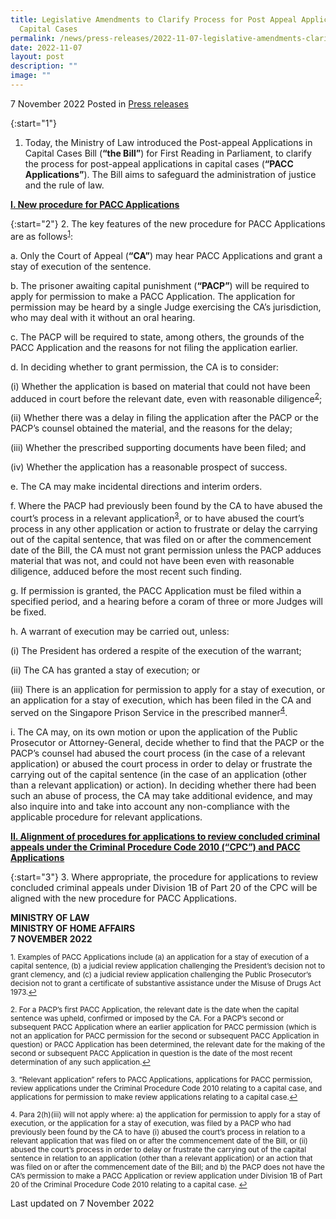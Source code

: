 ```yaml
---
title: Legislative Amendments to Clarify Process for Post Appeal Applications in
  Capital Cases
permalink: /news/press-releases/2022-11-07-legislative-amendments-clarify-process-post-appeal-applications-cc/
date: 2022-11-07
layout: post
description: ""
image: ""
---
```

7 November 2022 Posted in [Press releases](/news/press-releases)

{:start="1"}
1.	Today, the Ministry of Law introduced the Post-appeal Applications in Capital Cases Bill (<b>“the Bill”</b>) for First Reading in Parliament, to clarify the process for post-appeal applications in capital cases (<b>“PACC Applications”</b>). The Bill aims to safeguard the administration of justice and the rule of law. 

<b><u>I. New procedure for PACC Applications</u></b>

{:start="2"}
2.	The key features of the new procedure for PACC Applications are as follows<sup><a href="#fn1" id="ref1">1</a></sup>:

 a.	Only the Court of Appeal (<b>“CA”</b>) may hear PACC Applications and grant a stay of execution of the sentence.
		
b.	The prisoner awaiting capital punishment (<b>“PACP”</b>) will be required to apply for permission to make a PACC Application. The application for permission may be heard by a single Judge exercising the CA’s jurisdiction, who may deal with it without an oral hearing. 

c.	The PACP will be required to state, among others, the grounds of the PACC Application and the reasons for not filing the application earlier.

d.	In deciding whether to grant permission, the CA is to consider:
 
(i)	Whether the application is based on material that could not have been adduced in court before the relevant date, even with reasonable diligence<sup><a href="#fn2" id="ref2">2</a></sup>;  

(ii)	Whether there was a delay in filing the application after the PACP or the PACP’s counsel obtained the material, and the reasons for the delay; 

(iii)	Whether the prescribed supporting documents have been filed; and

(iv)	Whether the application has a reasonable prospect of success.

e.	The CA may make incidental directions and interim orders.

f.	Where the PACP had previously been found by the CA to have abused the court’s process in a relevant application<sup><a href="#fn3" id="ref3">3</a></sup>,  or to have abused the court’s process in any other application or action to frustrate or delay the carrying out of the capital sentence, that was filed on or after the commencement date of the Bill, the CA must not grant permission unless the PACP adduces material that was not, and could not have been even with reasonable diligence, adduced before the most recent such finding.

g.	If permission is granted, the PACC Application must be filed within a specified period, and a hearing before a coram of three or more Judges will be fixed.

h.	A warrant of execution may be carried out, unless:

(i)	The President has ordered a respite of the execution of the warrant;

(ii)	The CA has granted a stay of execution; or 

(iii)	There is an application for permission to apply for a stay of execution, or an application for a stay of execution, which has been filed in the CA and served on the Singapore Prison Service in the prescribed manner<sup><a href="#fn4" id="ref4">4</a></sup>. 

i.	The CA may, on its own motion or upon the application of the Public Prosecutor or Attorney-General, decide whether to find that the PACP or the PACP’s counsel had abused the court process (in the case of a relevant application) or abused the court process in order to delay or frustrate the carrying out of the capital sentence (in the case of an application (other than a relevant application) or action). In deciding whether there had been such an abuse of process, the CA may take additional evidence, and may also inquire into and take into account any non-compliance with the applicable procedure for relevant applications.

<b><u>II. Alignment of procedures for applications to review concluded criminal appeals under the Criminal Procedure Code 2010 (“CPC”) and PACC Applications</u></b>

{:start="3"}
3.	Where appropriate, the procedure for applications to review concluded criminal appeals under Division 1B of Part 20 of the CPC will be aligned with the new procedure for PACC Applications.
 

**MINISTRY OF LAW**<br>
**MINISTRY OF HOME AFFAIRS**
<br>**7 NOVEMBER 2022**


<p><sup id="fn1">1. Examples of PACC Applications include (a) an application for a stay of execution of a capital sentence, (b) a judicial review application challenging the President’s decision not to grant clemency, and (c) a judicial review application challenging the Public Prosecutor’s decision not to grant a certificate of substantive assistance under the Misuse of Drugs Act 1973.<a href="#ref1" title="Jump back to footnote 1 in the text.">↩</a></sup></p>

<p><sup id="fn2">2. For a PACP’s first PACC Application, the relevant date is the date when the capital sentence was upheld, confirmed or imposed by the CA. For a PACP’s second or subsequent PACC Application where an earlier application for PACC permission (which is not an application for PACC permission for the second or subsequent PACC Application in question) or PACC Application has been determined, the relevant date for the making of the second or subsequent PACC Application in question is the date of the most recent determination of any such application.<a href="#ref2" title="Jump back to footnote 2 in the text.">↩</a></sup></p>

<p><sup id="fn3">3. “Relevant application” refers to PACC Applications, applications for PACC permission, review applications under the Criminal Procedure Code 2010 relating to a capital case, and applications for permission to make review applications relating to a capital case.<a href="#ref3" title="Jump back to footnote 3 in the text.">↩</a></sup></p>

<p><sup id="fn4">4. Para 2(h)(iii) will not apply where: 
a) the application for permission to apply for a stay of execution, or the application for a stay of execution, was filed by a PACP who had previously been found by the CA to have (i) abused the court’s process in relation to a relevant application that was filed on or after the commencement date of the Bill, or (ii) abused the court’s process in order to delay or frustrate the carrying out of the capital sentence in relation to an application (other than a relevant application) or an action that was filed on or after the commencement date of the Bill; and 
b) the PACP does not have the CA’s permission to make a PACC Application or review application under Division 1B of Part 20 of the Criminal Procedure Code 2010 relating to a capital case.
<a href="#ref4" title="Jump back to footnote 4 in the text.">↩</a></sup></p>
 
<p class="right-side-updated">Last updated on 7 November 2022</p>